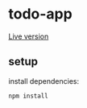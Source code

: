 # todo-app
[Live version](https://todo-random-domain-name.netfliy.app/)

## setup
install dependencies:
```javascript
npm install
```
